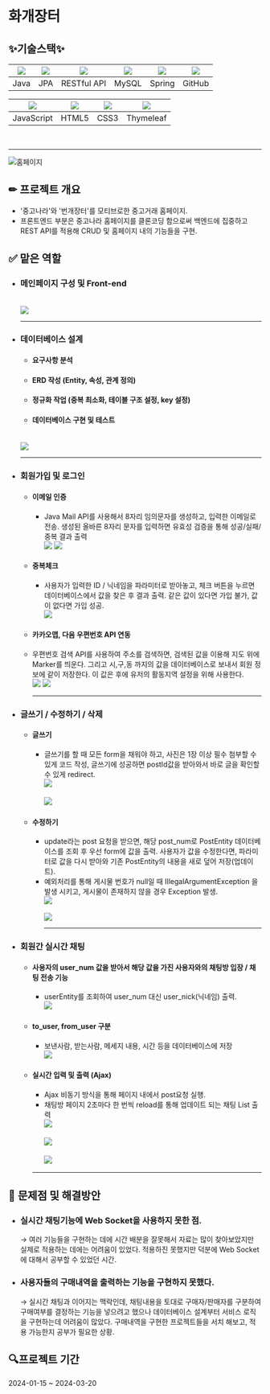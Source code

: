 # 화개장터

## ✨기술스택✨

|<img src="https://github.com/user-attachments/assets/e37eb89d-abd8-4b73-913a-970ef8ac2db4">|<img src="https://github.com/user-attachments/assets/0ca1da0e-40a4-463f-8c5f-c4eb59a6d1ef">|<img src="https://github.com/user-attachments/assets/2c166b50-46c8-4ae3-a911-16f7c952f7a1">|<img src="https://github.com/user-attachments/assets/656335a5-c1ac-4c03-b776-c79ad84ea36b">|<img src="https://github.com/user-attachments/assets/cd84b695-c17d-4b28-b031-0f30827ca785">|<img src="https://github.com/user-attachments/assets/04750eda-60a5-4b85-9fba-1870789c0677">
|:---:|:---:|:---:|:---:|:---:|:---:|
|Java|JPA|RESTful API|MySQL|Spring|GitHub|

|<img src="https://github.com/user-attachments/assets/57985638-3de9-45b8-9519-47b6c0f96342">|<img src="https://github.com/user-attachments/assets/ca92d296-cae7-46d6-9aea-c7ee41925eee">|<img src="https://github.com/user-attachments/assets/80a15ed0-7f5f-48c4-ae4e-1e18f717a824">|<img src="https://github.com/user-attachments/assets/30667665-8e8c-4887-9092-7e168e04a717">|
|:---:|:---:|:---:|:---:|
|JavaScript|HTML5|CSS3|Thymeleaf|
<br>
<hr>

![홈페이지](https://github.com/user-attachments/assets/f2c943f0-fc0e-4151-bda7-d9ee6db78386)

## ✏ 프로젝트 개요
  - '중고나라'와 '번개장터'를 모티브로한 중고거래 홈페이지.
  - 프론트엔드 부분은 중고나라 홈페이지를 클론코딩 함으로써 백엔드에 집중하고 REST API를 적용해 CRUD 및 홈페이지 내의 기능들을 구현.


## ✅ 맡은 역할
  - ### 메인페이지 구성 및 Front-end
    <br><img src="https://github.com/user-attachments/assets/565d08cb-866b-4f95-b301-ab48d40302db"><br>
    <hr>
  - ### 데이터베이스 설계
    - #### 요구사항 분석
    - #### ERD 작성 (Entity, 속성, 관계 정의)
    - #### 정규화 작업 (중복 최소화, 테이블 구조 설정, key 설정)
    - #### 데이터베이스 구현 및 테스트
    <br><img src="https://github.com/user-attachments/assets/232fac6b-a2ab-4b65-9015-85d28ffe1061"><br>
    <hr>
  - ### 회원가입 및 로그인
      - #### 이메일 인증
        - Java Mail API를 사용해서 8자리 임의문자를 생성하고, 입력한 이메일로 전송. 생성된 올바른 8자리 문자를 입력하면 유효성 검증을 통해 성공/실패/중복 결과 출력
        <br><img src="https://github.com/user-attachments/assets/3f14a3b5-ff60-45de-9778-f67128becf24">
        <img src="https://github.com/user-attachments/assets/bef49a29-c398-4e0d-943e-b02fb2e82707"><br>
    
      - #### 중복체크
        - 사용자가 입력한 ID / 닉네임을 파라미터로 받아놓고, 체크 버튼을 누르면 데이터베이스에서 값을 찾은 후 결과 출력. 같은 값이 있다면 가입 불가, 값이 없다면 가입 성공.
        <br><img src="https://github.com/user-attachments/assets/b4304e16-65b0-401e-9755-ea3f38bee076"><br>

      - #### 카카오맵, 다음 우편번호 API 연동
      - 우편번호 검색 API를 사용하여 주소를 검색하면, 검색된 값을 이용해 지도 위에 Marker를 띄운다. 그리고 시,구,동 까지의 값을 데이터베이스로 보내서 회원 정보에 같이 저장한다. 이 값은 후에 유저의 활동지역 설정을 위해 사용한다.
        <br><img src="https://github.com/user-attachments/assets/e3940ab2-9dfd-4df7-a229-19f0fb357363">
        <img src="https://github.com/user-attachments/assets/6b758082-19de-4d64-b0d2-1c566eff5e10"><br>
        <hr>
      
  - ### 글쓰기 / 수정하기 / 삭제
      - #### 글쓰기
        - 글쓰기를 할 때 모든 form을 채워야 하고, 사진은 1장 이상 필수 첨부할 수 있게 코드 작성, 글쓰기에 성공하면 postId값을 받아와서 바로 글을 확인할 수 있게 redirect.
          <br><img src="https://github.com/user-attachments/assets/34d09037-ce16-48ed-8dda-4167835d1c4f"><br>
          <br><img src="https://github.com/user-attachments/assets/edb96735-9ab0-43fa-8d73-a2a34c2d8e54"><br>

      - #### 수정하기
        - update라는 post 요청을 받으면, 해당 post_num로 PostEntity 데이터베이스를 조회 후 우선 form에 값을 출력. 사용자가 값을 수정한다면, 파라미터로 값을 다시 받아와 기존 PostEntity의 내용을 새로 덮어 저장(업데이트).
        - 예외처리를 통해 게시물 번호가 null일 때  IllegalArgumentException 을 발생 시키고, 게시물이 존재하지 않을 경우 Exception 발생.
          <br><img src="https://github.com/user-attachments/assets/babd1e0a-c3d3-451b-87f5-d752506d8c24"><br>
          <br><img src="https://github.com/user-attachments/assets/47e21374-543f-458f-803c-70324bc6c03c"><br>
          <hr>

  - ### 회원간 실시간 채팅
      - #### 사용자의 user_num 값을 받아서 해당 값을 가진 사용자와의 채팅방 입장 / 채팅 전송 기능
        - userEntity를 조회하여 user_num 대신 user_nick(닉네임) 출력.
        <br><img src="https://github.com/user-attachments/assets/fe11a774-7877-4014-abb2-a5904351e191"><br>
    
      - #### to_user, from_user 구분
        - 보낸사람, 받는사람, 메세지 내용, 시간 등을 데이터베이스에 저장
        <br><img src="https://github.com/user-attachments/assets/0a895ff5-8fbd-4043-8a8d-12b1720d3164"><br>
        
      - #### 실시간 입력 및 출력 (Ajax)
        - Ajax 비동기 방식을 통해 페이지 내에서 post요청 실행.
        - 채팅방 페이지 2초마다 한 번씩 reload를 통해 업데이트 되는 채팅 List 출력
        <br><img src="https://github.com/user-attachments/assets/31d4aee5-b064-40b1-939e-1a502bc38b02"><br>
        <br><img src="https://github.com/user-attachments/assets/2f467d46-633b-4786-aca6-a5d787703c88"><br>
        <br><img src="https://github.com/user-attachments/assets/2b4827c7-733b-4ed1-96f0-01ca3b334ee7"><br>
        <hr>


## 🔎 문제점 및 해결방안

- ### 실시간 채팅기능에 Web Socket을 사용하지 못한 점.
    → 여러 기능들을 구현하는 데에 시간 배분을 잘못해서 자료는 많이 찾아보았지만 실제로 적용하는 데에는 어려움이 있었다. 적용하진 못했지만 덕분에 Web Socket에 대해서 공부할 수 있었던 시간.
    
- ### 사용자들의 구매내역을 출력하는 기능을 구현하지 못했다.
    → 실시간 채팅과 이어지는 맥락인데, 채팅내용을 토대로 구매자/판매자를 구분하여 구매여부를 결정하는 기능을 넣으려고 했으나 데이터베이스 설계부터 서비스 로직을 구현하는데 어려움이 많았다. 구매내역을 구현한 프로젝트들을 서치 해보고, 적용 가능한지 공부가 필요한 상황.

##  🔍프로젝트 기간
2024-01-15 ~ 2024-03-20
